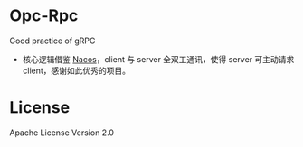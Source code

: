 # Opc-Rpc
Good practice of gRPC

- 核心逻辑借鉴 [Nacos](https://github.com/alibaba/nacos)，client 与 server 全双工通讯，使得 server 可主动请求 client，感谢如此优秀的项目。

# License
Apache License Version 2.0
